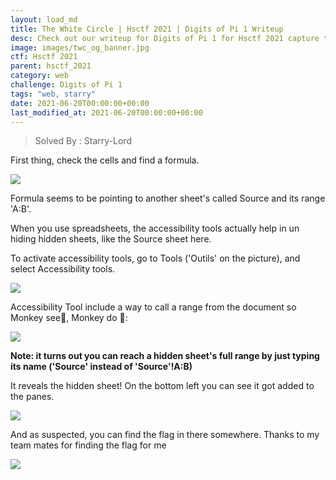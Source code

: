 ```yaml
---
layout: load_md
title: The White Circle | Hsctf 2021 | Digits of Pi 1 Writeup
desc: Check out our writeup for Digits of Pi 1 for Hsctf 2021 capture the flag competition.
image: images/twc_og_banner.jpg
ctf: Hsctf 2021
parent: hsctf_2021
category: web
challenge: Digits of Pi 1
tags: "web, starry"
date: 2021-06-20T00:00:00+00:00
last_modified_at: 2021-06-20T00:00:00+00:00
---
```



> Solved By : Starry-Lord

First thing, check the cells and find a formula. 

![](https://i.imgur.com/MT1NzjD.png)

Formula seems to be pointing to another sheet's called Source and its range 'A:B'. 

When you use spreadsheets, the accessibility tools actually help in un hiding hidden sheets, like the Source sheet here. 

To activate accessibility tools, go to Tools ('Outils' on the picture), and select Accessibility tools. 

![](https://i.imgur.com/2Rx5UPs.png)

Accessibility Tool include a way to call a range from the document so Monkey see🐒, Monkey do 🐒:

![](https://i.imgur.com/vlt5BiM.png)

**Note: it turns out you can reach a hidden sheet's full range by just typing its name ('Source' instead of 'Source'!A:B)**

It reveals the hidden sheet! On the bottom left you can see it got added to the panes. 

![](https://i.imgur.com/DJVGo4h.png)

And as suspected, you can find the flag in there somewhere. Thanks to my team mates for finding the flag for me

![](https://i.imgur.com/7ncbEkI.png)